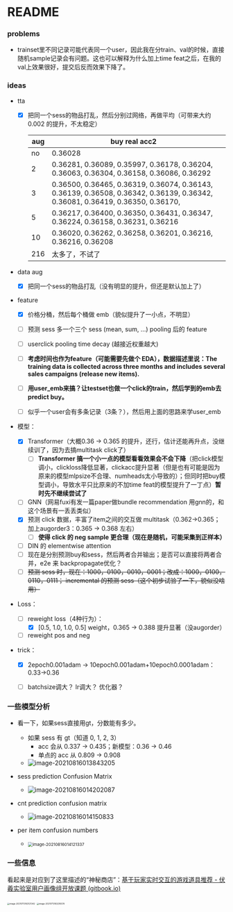# README



### problems

*   trainset里不同记录可能代表同一个user，因此我在分train、val的时候，直接随机sample记录会有问题。这也可以解释为什么加上time feat之后，在我的val上效果很好，提交后反而效果下降了。



### ideas 

*   tta

    -   [x] 把同一个sess的物品打乱，然后分别过网络，再做平均（可带来大约 0.002 的提升，不太稳定）

        | aug  | buy real acc2                                                |      |
        | ---- | ------------------------------------------------------------ | ---- |
        | no   | 0.36028                                                      |      |
        | 2    | 0.36281, 0.36089, 0.35997, 0.36178, 0.36204, 0.36063, 0.36304, 0.36158, 0.36086, 0.36292 |      |
        | 3    | 0.36500, 0.36465, 0.36319, 0.36074, 0.36143, 0.36139, 0.36508, 0.36342, 0.36139, 0.36342, 0.36081, 0.36419, 0.36350, 0.36170, |      |
        | 5    | 0.36217, 0.36400, 0.36350, 0.36431, 0.36347, 0.36224, 0.36158, 0.36231, 0.36216 |      |
        | 10   | 0.36020, 0.36262, 0.36258, 0.36201, 0.36216, 0.36216, 0.36208 |      |
        | 216  | 太多了，不试了                                               |      |

*   data aug

    -   [x] 把同一个sess的物品打乱（没有明显的提升，但还是默认加上了）

*   feature

    -   [x] 价格分桶，然后每个桶做 emb（貌似提升了一小点，不明显）
    -   [ ] 预测 sess 多一个三个 sess (mean, sum, ...) pooling 后的 feature

    -   [ ] userclick pooling time decay (越接近权重越大)

    *   [ ] **考虑时间也作为feature（可能需要先做个 EDA），数据描述里说：The training data is collected across three months and includes several sales campaigns (release new items).**

        

    *   [ ] **用user_emb来搞？让testset也做一个click的train，然后学到的emb去predict buy。**

    *   [ ] 似乎一个user会有多条记录（3条？），然后用上面的思路来学user_emb

*   模型：

    *   [x] Transformer（大概0.36 -> 0.365 的提升，还行，估计还能再升点，没继续训了，因为去搞multitask click了）
        *   [ ] **Transformer 搞一个小一点的模型看看效果会不会下降**（把click模型调小，clickloss降低显著，clickacc提升显著（但是也有可能是因为原来的模型mlpsize不合理、numheads太小导致的）；但同时把buy模型调小，导致水平只比原来的不加time feat的模型提升了一丁点）__暂时先不继续尝试了__
    *   [ ] GNN（网易fuxi有发一篇paper做bundle recommendation 用gnn的，和这个场景有一丢丢类似）
    *   [x] 预测 click 数据，丰富了item之间的交互做 multitask（0.362->0.365； 加上augorder3：0.365 -> 0.368 左右）
        *   [ ] **使得 click 的 neg sample 更合理（现在是随机，可能采集到正样本）**
    *   [ ] DIN 的 elementwise attention
    *   [ ] 现在是分别预测buy和sess，然后两者合并输出；是否可以直接将两者合并，e2e 来 backpropagate优化？
    *   [ ] ~~预测 sess 时，现在：1000，0100，0010，0001；改成：1000，0100，0110，0111；
        incremental 的预测 sess（这个初步试验了一下，貌似没啥用）~~

*   Loss：

    -   [ ] reweight loss（4种行为）：
        -   [x] [0.5, 1.0, 1.0, 0.5] weight，0.365 -> 0.388 提升显著（没augorder）
    -   [ ] reweight pos and neg

*   trick：

    -   [x] 2epoch0.001adam -> 10epoch0.001adam+10epoch0.0001adam：0.33->0.36
    -   [ ] batchsize调大？ lr调大？ 优化器？





### 一些模型分析



*   看一下，如果sess直接用gt，分数能有多少。
    *   如果 sess 有 gt（知道 0, 1, 2, 3）
        *   acc 会从 0.337 -> 0.435；新模型：0.36 -> 0.46
        *   单点的 acc 从 0.809 -> 0.908
    *   ![image-20210816013843205](source/image-20210816013843205.png)

*   sess prediction Confusion Matrix
    *   ![image-20210816014202087](source/image-20210816014202087.png)
*   cnt prediction confusion matrix
    *   ![image-20210816014150833](source/image-20210816014150833.png)
*   per item confusion numbers
    *   <img src="source/image-20210816014121337.png" alt="image-20210816014121337" style="zoom:67%;" />





### 一些信息

看起来是对应到了这里描述的“神秘商店”：[基于玩家实时交互的游戏道具推荐 - 伏羲实验室用户画像组开放课题 (gitbook.io)](https://fuxi-up-research.gitbook.io/open-project/research_topics/rl_based_recommendation)

<img src="source/image-20210713163121342.png" alt="image-20210713163121342" style="zoom: 33%;" />

<img src="source/image-20210713163216578.png" alt="image-20210713163216578" style="zoom:33%;" />

